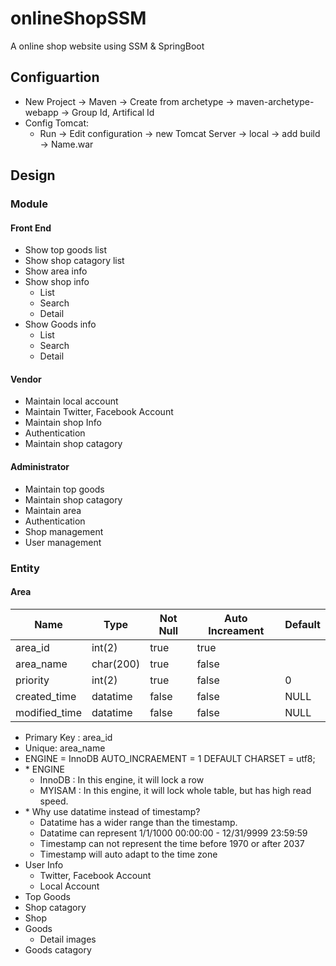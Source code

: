 # onlineShopSSM
A online shop website using SSM &amp; SpringBoot


## Configuartion
- New Project -> Maven -> Create from archetype -> maven-archetype-webapp -> Group Id, Artifical Id
- Config Tomcat:
  - Run -> Edit configuration -> new Tomcat Server -> local -> add build -> Name.war

## Design
### Module
#### Front End
- Show top goods list
- Show shop catagory list
- Show area info
- Show shop info
  - List
  - Search
  - Detail
- Show Goods info
  - List
  - Search
  - Detail
  
#### Vendor
- Maintain local account
- Maintain Twitter, Facebook Account
- Maintain shop Info
- Authentication
- Maintain shop catagory

#### Administrator
- Maintain top goods
- Maintain shop catagory
- Maintain area
- Authentication
- Shop management
- User management
### Entity
#### Area

| Name        | Type    | Not Null | Auto Increament| Default|
|-------------|---------|----------|----------------|--------|
|area_id      |int(2)   |  true    | true           |        |
|area_name    |char(200)|  true    | false          |        |
|priority     |int(2)   |  true    | false          | 0      |
|created_time |datatime |  false   | false          | NULL   |
|modified_time|datatime |  false   | false          | NULL   |

 - Primary Key : area_id
 - Unique: area_name
 - ENGINE = InnoDB AUTO_INCRAEMENT = 1 DEFAULT CHARSET = utf8;
 - \* ENGINE
   + InnoDB : In this engine, it will lock a row
   + MYISAM : In this engine, it will lock whole table, but has high read speed.
 - \* Why use datatime instead of timestamp?
   + Datatime has a wider range than the timestamp. 
   + Datatime can represent 1/1/1000 00:00:00 - 12/31/9999 23:59:59 
   + Timestamp can not represent the time before 1970 or after 2037
   + Timestamp will auto adapt to the time zone
- User Info
  - Twitter, Facebook Account
  - Local Account
- Top Goods
- Shop catagory
- Shop
- Goods
  - Detail images
- Goods catagory
